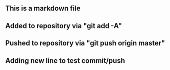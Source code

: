 ## This is a markdown file

## Added to repository via "git add -A"
## Pushed to repository via "git push origin master"

## Adding new line to test commit/push